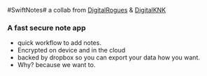#SwiftNotes#
a collab from [DigitalRogues](https://bitbucket.org/digitalrogues "DigitalRogues") & [DigitalKNK](https://bitbucket.org/digitalknk "DigitalKNK")


### A fast secure note app ###

* quick workflow to add notes.
* Encrypted on device and in the cloud
* backed by dropbox so you can export your data how you want.
* Why? because we want to.